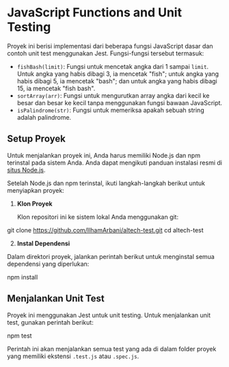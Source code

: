 # JavaScript Functions and Unit Testing

Proyek ini berisi implementasi dari beberapa fungsi JavaScript dasar dan contoh unit test menggunakan Jest. Fungsi-fungsi tersebut termasuk:

- `fishBash(limit)`: Fungsi untuk mencetak angka dari 1 sampai `limit`. Untuk angka yang habis dibagi 3, ia mencetak "fish"; untuk angka yang habis dibagi 5, ia mencetak "bash"; dan untuk angka yang habis dibagi 15, ia mencetak "fish bash".
- `sortArray(arr)`: Fungsi untuk mengurutkan array angka dari kecil ke besar dan besar ke kecil tanpa menggunakan fungsi bawaan JavaScript.
- `isPalindrome(str)`: Fungsi untuk memeriksa apakah sebuah string adalah palindrome.

## Setup Proyek

Untuk menjalankan proyek ini, Anda harus memiliki Node.js dan npm terinstal pada sistem Anda. Anda dapat mengikuti panduan instalasi resmi di [situs Node.js](https://nodejs.org/).

Setelah Node.js dan npm terinstal, ikuti langkah-langkah berikut untuk menyiapkan proyek:

1. **Klon Proyek**

   Klon repositori ini ke sistem lokal Anda menggunakan git:

git clone https://github.com/IlhamArbani/altech-test.git
cd altech-test


2. **Instal Dependensi**

Dalam direktori proyek, jalankan perintah berikut untuk menginstal semua dependensi yang diperlukan:

npm install

## Menjalankan Unit Test

Proyek ini menggunakan Jest untuk unit testing. Untuk menjalankan unit test, gunakan perintah berikut:

npm test

Perintah ini akan menjalankan semua test yang ada di dalam folder proyek yang memiliki ekstensi `.test.js` atau `.spec.js`.
